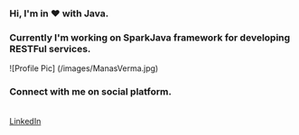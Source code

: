 ### Hi, I'm in ❤️ with __Java__.
### Currently I'm working on SparkJava framework for developing RESTFul services.

<!--
**manasvrm227/manasvrm227** is a ✨ _special_ ✨ repository because its `README.md` (this file) appears on your GitHub profile.

Here are some ideas to get you started:

- 🔭 I’m currently working on ...
- 🌱 I’m currently learning ...
- 👯 I’m looking to collaborate on ...
- 🤔 I’m looking for help with ...
- 💬 Ask me about ...
- 📫 How to reach me: ...
- 😄 Pronouns: ...
- ⚡ Fun fact: ...
-->
![Profile Pic] (/images/ManasVerma.jpg)
### Connect with me on social platform.
<br>
<a href='https://www.linkedin.com/in/manasverma2'> LinkedIn </a>
